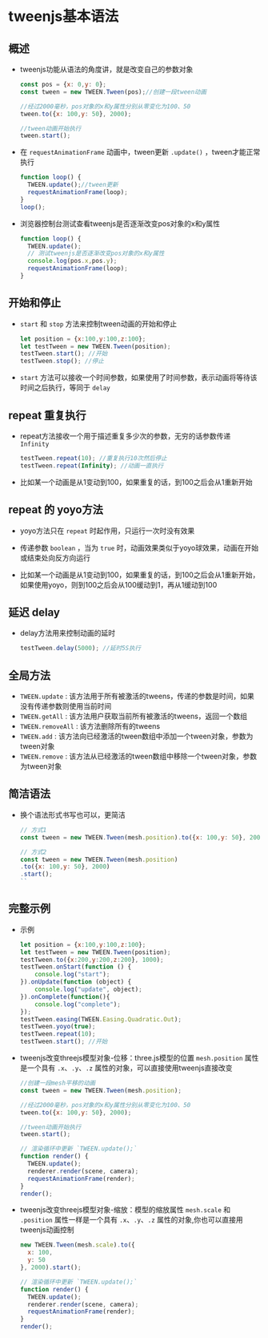 # tweenjs基本语法

## 概述

+ tweenjs功能从语法的角度讲，就是改变自己的参数对象

  ```js
  const pos = {x: 0,y: 0};
  const tween = new TWEEN.Tween(pos);//创建一段tween动画

  //经过2000毫秒，pos对象的x和y属性分别从零变化为100、50
  tween.to({x: 100,y: 50}, 2000);

  //tween动画开始执行
  tween.start();
  ```

+ 在 `requestAnimationFrame` 动画中，tween更新 `.update()` ，tween才能正常执行

  ```js
  function loop() {
    TWEEN.update();//tween更新
    requestAnimationFrame(loop);
  }
  loop();
  ```

+ 浏览器控制台测试查看tweenjs是否逐渐改变pos对象的x和y属性

  ```js
  function loop() {
    TWEEN.update();
    // 测试tweenjs是否逐渐改变pos对象的x和y属性
    console.log(pos.x,pos.y);
    requestAnimationFrame(loop);
  }
  ```

## 开始和停止

+ `start` 和 `stop` 方法来控制tween动画的开始和停止

  ```js
  let position = {x:100,y:100,z:100};
  let testTween = new TWEEN.Tween(position);
  testTween.start(); //开始
  testTween.stop(); //停止
  ```

+ `start` 方法可以接收一个时间参数，如果使用了时间参数，表示动画将等待该时间之后执行，等同于 `delay`

## repeat 重复执行

+ repeat方法接收一个用于描述重复多少次的参数，无穷的话参数传递 `Infinity`

  ```js
  testTween.repeat(10); //重复执行10次然后停止
  testTween.repeat(Infinity); //动画一直执行
  ```

+ 比如某一个动画是从1变动到100，如果重复的话，到100之后会从1重新开始

## repeat 的 yoyo方法

+ yoyo方法只在 `repeat` 时起作用，只运行一次时没有效果
+ 传递参数 `boolean` ，当为 `true` 时，动画效果类似于yoyo球效果，动画在开始或结束处向反方向运行

+ 比如某一个动画是从1变动到100，如果重复的话，到100之后会从1重新开始，如果使用yoyo，则到100之后会从100缓动到1，再从1缓动到100

## 延迟 delay

+ delay方法用来控制动画的延时

  ```js
  testTween.delay(5000); //延时5S执行
  ```

## 全局方法

+ `TWEEN.update` : 该方法用于所有被激活的tweens，传递的参数是时间，如果没有传递参数则使用当前时间
+ `TWEEN.getAll` : 该方法用户获取当前所有被激活的tweens，返回一个数组
+ `TWEEN.removeAll` : 该方法删除所有的tweens
+ `TWEEN.add` : 该方法向已经激活的tween数组中添加一个tween对象，参数为tween对象
+ `TWEEN.remove` : 该方法从已经激活的tween数组中移除一个tween对象，参数为tween对象

## 简洁语法

+ 换个语法形式书写也可以，更简洁

  ```js
  // 方式1
  const tween = new TWEEN.Tween(mesh.position).to({x: 100,y: 50}, 2000).start();
  ```

  ```js
  // 方式2
  const tween = new TWEEN.Tween(mesh.position)
  .to({x: 100,y: 50}, 2000)
  .start();
  ``

## 完整示例

+ 示例

  ```js
  let position = {x:100,y:100,z:100};
  let testTween = new TWEEN.Tween(position);
  testTween.to({x:200,y:200,z:200}, 1000);
  testTween.onStart(function () {
      console.log("start");
  }).onUpdate(function (object) {
      console.log("update", object);
  }).onComplete(function(){
      console.log("complete");
  });
  testTween.easing(TWEEN.Easing.Quadratic.Out);
  testTween.yoyo(true);
  testTween.repeat(10);
  testTween.start(); //开始
  ```

+ tweenjs改变threejs模型对象-位移：three.js模型的位置 `mesh.position` 属性是一个具有 `.x`、`.y`、`.z` 属性的对象，可以直接使用tweenjs直接改变

  ```js
  //创建一段mesh平移的动画
  const tween = new TWEEN.Tween(mesh.position);

  //经过2000毫秒，pos对象的x和y属性分别从零变化为100、50
  tween.to({x: 100,y: 50}, 2000);

  //tween动画开始执行
  tween.start();

  // 渲染循环中更新 `TWEEN.update();`
  function render() {
    TWEEN.update();
    renderer.render(scene, camera);
    requestAnimationFrame(render);
  }
  render();
  ```

+ tweenjs改变threejs模型对象-缩放：模型的缩放属性 `mesh.scale` 和 `.position` 属性一样是一个具有 `.x`、`.y`、`.z` 属性的对象,你也可以直接用tweenjs动画控制

  ```js
  new TWEEN.Tween(mesh.scale).to({
    x: 100,
    y: 50
  }, 2000).start();

  // 渲染循环中更新 `TWEEN.update();`
  function render() {
    TWEEN.update();
    renderer.render(scene, camera);
    requestAnimationFrame(render);
  }
  render();
  ```
